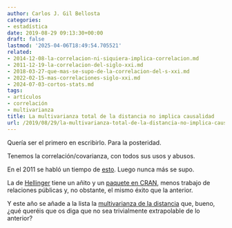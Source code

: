 ```yaml
---
author: Carlos J. Gil Bellosta
categories:
- estadística
date: 2019-08-29 09:13:30+00:00
draft: false
lastmod: '2025-04-06T18:49:54.705521'
related:
- 2014-12-08-la-correlacion-ni-siquiera-implica-correlacion.md
- 2011-12-19-la-correlacion-del-siglo-xxi.md
- 2018-03-27-que-mas-se-supo-de-la-correlacion-del-s-xxi.md
- 2022-02-15-mas-correlaciones-siglo-xxi.md
- 2024-07-03-cortos-stats.md
tags:
- artículos
- correlación
- multivarianza
title: La multivarianza total de la distancia no implica causalidad
url: /2019/08/29/la-multivarianza-total-de-la-distancia-no-implica-causalidad/
---
```


Quería ser el primero en escribirlo. Para la posteridad.

Tenemos la correlación/covarianza, con todos sus usos y abusos.

En el 2011 se habló un tiempo de [esto](https://www.datanalytics.com/2011/12/19/la-correlacion-del-siglo-xxi/). Luego nunca más se supo.

La de [Hellinger](https://arxiv.org/abs/1810.10276) tiene un añito y un [paquete en CRAN](https://cran.r-project.org/web/packages/HellCor/index.html), menos trabajo de relaciones públicas y, no obstante, el mismo éxito que la anterior.

Y este año se añade a la lista la [multivarianza de la distancia](https://projecteuclid.org/euclid.aos/1564797863) que, bueno, ¿qué queréis que os diga que no sea trivialmente extrapolable de lo anterior?